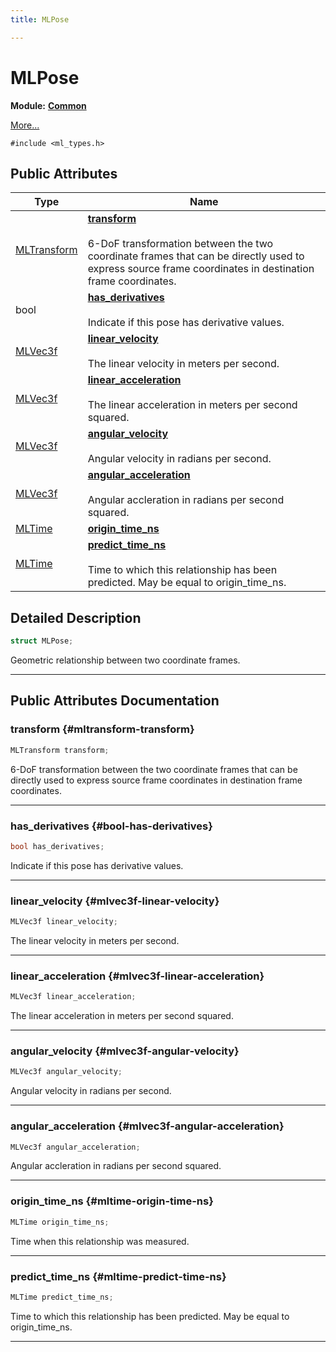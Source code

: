 ```yaml
---
title: MLPose

---
```


# MLPose

**Module:** **[Common](/api-ref/api/Modules/group___common/group___common.md)**



 [More...](#detailed-description)


`#include <ml_types.h>`

## Public Attributes

| Type           | Name           |
| -------------- | -------------- |
| [MLTransform](/api-ref/api/Modules/group___common/struct_m_l_transform.md) | **[transform](/api-ref/api/Modules/group___common/struct_m_l_pose.md#mltransform-transform)** <br></br>6-DoF transformation between the two coordinate frames that can be directly used to express source frame coordinates in destination frame coordinates.  |
| bool | **[has_derivatives](/api-ref/api/Modules/group___common/struct_m_l_pose.md#bool-has-derivatives)** <br></br>Indicate if this pose has derivative values.  |
| [MLVec3f](/api-ref/api/Modules/group___common/struct_m_l_vec3f.md) | **[linear_velocity](/api-ref/api/Modules/group___common/struct_m_l_pose.md#mlvec3f-linear-velocity)** <br></br>The linear velocity in meters per second.  |
| [MLVec3f](/api-ref/api/Modules/group___common/struct_m_l_vec3f.md) | **[linear_acceleration](/api-ref/api/Modules/group___common/struct_m_l_pose.md#mlvec3f-linear-acceleration)** <br></br>The linear acceleration in meters per second squared.  |
| [MLVec3f](/api-ref/api/Modules/group___common/struct_m_l_vec3f.md) | **[angular_velocity](/api-ref/api/Modules/group___common/struct_m_l_pose.md#mlvec3f-angular-velocity)** <br></br>Angular velocity in radians per second.  |
| [MLVec3f](/api-ref/api/Modules/group___common/struct_m_l_vec3f.md) | **[angular_acceleration](/api-ref/api/Modules/group___common/struct_m_l_pose.md#mlvec3f-angular-acceleration)** <br></br>Angular accleration in radians per second squared.  |
| [MLTime](/api-ref/api/Modules/group___common/group___common.md#int64-t-mltime) | **[origin_time_ns](/api-ref/api/Modules/group___common/struct_m_l_pose.md#mltime-origin-time-ns)**  |
| [MLTime](/api-ref/api/Modules/group___common/group___common.md#int64-t-mltime) | **[predict_time_ns](/api-ref/api/Modules/group___common/struct_m_l_pose.md#mltime-predict-time-ns)** <br></br>Time to which this relationship has been predicted. May be equal to origin_time_ns.  |

## Detailed Description

```cpp
struct MLPose;
```


Geometric relationship between two coordinate frames. 





-----------
## Public Attributes Documentation

### transform {#mltransform-transform}

```cpp
MLTransform transform;
```

6-DoF transformation between the two coordinate frames that can be directly used to express source frame coordinates in destination frame coordinates. 





-----------

### has_derivatives {#bool-has-derivatives}

```cpp
bool has_derivatives;
```

Indicate if this pose has derivative values. 





-----------

### linear_velocity {#mlvec3f-linear-velocity}

```cpp
MLVec3f linear_velocity;
```

The linear velocity in meters per second. 





-----------

### linear_acceleration {#mlvec3f-linear-acceleration}

```cpp
MLVec3f linear_acceleration;
```

The linear acceleration in meters per second squared. 





-----------

### angular_velocity {#mlvec3f-angular-velocity}

```cpp
MLVec3f angular_velocity;
```

Angular velocity in radians per second. 





-----------

### angular_acceleration {#mlvec3f-angular-acceleration}

```cpp
MLVec3f angular_acceleration;
```

Angular accleration in radians per second squared. 





-----------

### origin_time_ns {#mltime-origin-time-ns}

```cpp
MLTime origin_time_ns;
```


Time when this relationship was measured. 





-----------

### predict_time_ns {#mltime-predict-time-ns}

```cpp
MLTime predict_time_ns;
```

Time to which this relationship has been predicted. May be equal to origin_time_ns. 





-----------


